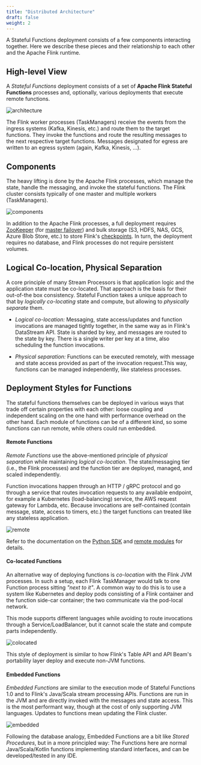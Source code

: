 ```yaml
---
title: "Distributed Architecture"
draft: false
weight: 2
---
```


A Stateful Functions deployment consists of a few components interacting together. Here we describe these pieces and their relationship to each other and the Apache Flink runtime.

## High-level View

A *Stateful Functions* deployment consists of a set of **Apache Flink Stateful Functions** processes and, optionally, various deployments that execute remote functions.

![architecture](/fig/concepts/arch_overview.svg)

The Flink worker processes (TaskManagers) receive the events from the ingress systems (Kafka, Kinesis, etc.) and route them to the target functions.
They invoke the functions and route the resulting messages to the next respective target functions.
Messages designated for egress are written to an egress system (again, Kafka, Kinesis, ...).

## Components

The heavy lifting is done by the Apache Flink processes, which manage the state, handle the messaging, and invoke the stateful functions.
The Flink cluster consists typically of one master and multiple workers (TaskManagers).

![components](fig/concepts/arch_components.svg)

In addition to the Apache Flink processes, a full deployment requires [ZooKeeper](https://zookeeper.apache.org/) (for [master failover](https://ci.apache.org/projects/flink/flink-docs-stable/ops/jobmanager_high_availability.html)) and bulk storage (S3, HDFS, NAS, GCS, Azure Blob Store, etc.) to store Flink's [checkpoints](https://ci.apache.org/projects/flink/flink-docs-master/concepts/stateful-stream-processing.html#checkpointing). In turn, the deployment requires no database, and Flink processes do not require persistent volumes.

## Logical Co-location, Physical Separation

A core principle of many Stream Processors is that application logic and the application state must be co-located.
That approach is the basis for their out-of-the box consistency.
Stateful Function takes a unique approach to that by *logically co-locating* state and compute, but allowing to *physically separate* them.

  - *Logical co-location:* Messaging, state access/updates and function invocations are managed tightly together, in the same way as in Flink's DataStream API. State is sharded by key, and messages are routed to the state by key. There is a single writer per key at a time, also scheduling the function invocations.

  - *Physical separation:* Functions can be executed remotely, with message and state access provided as part of the invocation request.This way, functions can be managed independently, like stateless processes.


## Deployment Styles for Functions

The stateful functions themselves can be deployed in various ways that trade off certain properties with each other: loose coupling and independent scaling on the one hand with performance overhead on the other hand. Each module of functions can be of a different kind, so some functions can run remote, while others could run embedded.

#### Remote Functions

*Remote Functions* use the above-mentioned principle of *physical separation* while maintaining *logical co-location*. The state/messaging tier (i.e., the Flink processes) and the function tier are deployed, managed, and scaled independently.

Function invocations happen through an HTTP / gRPC protocol and go through a service that routes invocation requests to any available endpoint, for example a Kubernetes (load-balancing) service, the AWS request gateway for Lambda, etc.
Because invocations are self-contained (contain message, state, access to timers, etc.) the target functions can treated like any stateless application.

![remote](/fig/concepts/arch_funs_remote.svg)


Refer to the documentation on the [Python SDK](/sdk/python/) and [remote modules](/sdk/#remote-module) for details. 

#### Co-located Functions

An alternative way of deploying functions is *co-location* with the Flink JVM processes. In such a setup, each Flink TaskManager would talk to one Function process sitting *"next to it"*.
A common way to do this is to use a system like Kubernetes and deploy pods consisting of a Flink container and the function side-car container; the two communicate via the pod-local network.

This mode supports different languages while avoiding to route invocations through a Service/LoadBalancer, but it cannot scale the state and compute parts independently.

![colocated](/fig/concepts/arch_funs_colocated.svg)

This style of deployment is similar to how Flink's Table API and API Beam's portability layer deploy and execute non-JVM functions.

#### Embedded Functions

*Embedded Functions* are similar to the execution mode of Stateful Functions 1.0 and to Flink's Java/Scala stream processing APIs. Functions are run in the JVM and are directly invoked with the messages and state access.
This is the most performant way, though at the cost of only supporting JVM languages. Updates to functions mean updating the Flink cluster.

![embedded](/fig/concepts/arch_funs_embedded.svg)

Following the database analogy, Embedded Functions are a bit like *Stored Procedures*, but in a more principled way: The Functions here are normal Java/Scala/Kotlin functions implementing standard interfaces, and can be developed/tested in any IDE.